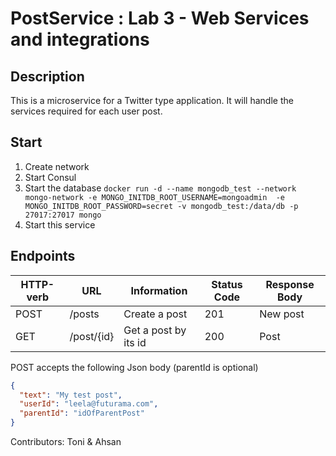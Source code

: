 # PostService : Lab 3 - Web Services and integrations

## Description
This is a microservice for a Twitter type application.
It will handle the services required for each user post.  

## Start
1. Create network
2. Start Consul
3. Start the database
   `docker run -d --name mongodb_test --network mongo-network -e MONGO_INITDB_ROOT_USERNAME=mongoadmin 
   -e MONGO_INITDB_ROOT_PASSWORD=secret -v mongodb_test:/data/db -p 27017:27017 mongo`
4. Start this service

## Endpoints

| HTTP-verb | URL        | Information          | Status Code | Response Body |
|-----------|------------|----------------------|-------------|---------------|
| POST      | /posts     | Create a post        | 201         | New post      | 
| GET       | /post/{id} | Get a post by its id | 200         | Post          | 

POST accepts the following Json body (parentId is optional)
```json
{
  "text": "My test post",
  "userId": "leela@futurama.com",
  "parentId": "idOfParentPost"
}
```

Contributors: Toni & Ahsan
